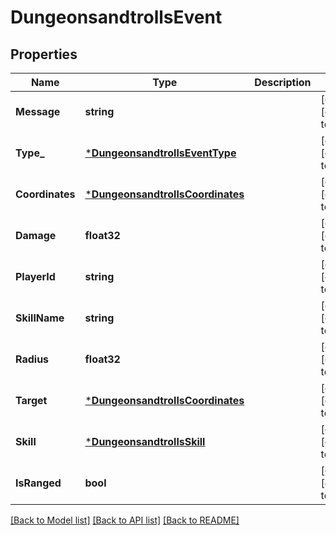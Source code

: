 # DungeonsandtrollsEvent

## Properties
Name | Type | Description | Notes
------------ | ------------- | ------------- | -------------
**Message** | **string** |  | [optional] [default to null]
**Type_** | [***DungeonsandtrollsEventType**](dungeonsandtrollsEventType.md) |  | [optional] [default to null]
**Coordinates** | [***DungeonsandtrollsCoordinates**](dungeonsandtrollsCoordinates.md) |  | [optional] [default to null]
**Damage** | **float32** |  | [optional] [default to null]
**PlayerId** | **string** |  | [optional] [default to null]
**SkillName** | **string** |  | [optional] [default to null]
**Radius** | **float32** |  | [optional] [default to null]
**Target** | [***DungeonsandtrollsCoordinates**](dungeonsandtrollsCoordinates.md) |  | [optional] [default to null]
**Skill** | [***DungeonsandtrollsSkill**](dungeonsandtrollsSkill.md) |  | [optional] [default to null]
**IsRanged** | **bool** |  | [optional] [default to null]

[[Back to Model list]](../README.md#documentation-for-models) [[Back to API list]](../README.md#documentation-for-api-endpoints) [[Back to README]](../README.md)

